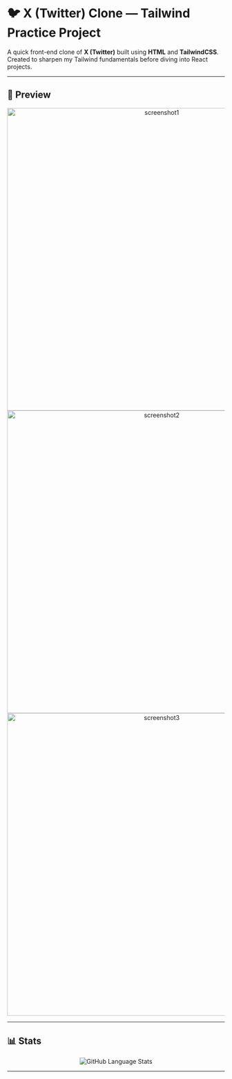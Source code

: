 # 🐦 X (Twitter) Clone — Tailwind Practice Project

A quick front-end clone of **X (Twitter)** built using **HTML** and **TailwindCSS**.  
Created to sharpen my Tailwind fundamentals before diving into React projects.

---

## 📸 Preview  

<div align="center">

<img width="700" alt="screenshot1" src="https://github.com/user-attachments/assets/cc969f6a-494b-4ffc-97b7-2cf5b87fcc60" />
<img width="700" alt="screenshot2" src="https://github.com/user-attachments/assets/21d4bec9-8cca-4909-ae08-0962f03c1f4d" />
<img width="700" alt="screenshot3" src="https://github.com/user-attachments/assets/b196b438-7879-4716-83e4-bbe04b1feb66" />

</div>

---

## 📊 Stats  

<div align="center">

![GitHub Language Stats](https://github-readme-stats.vercel.app/api/top-langs/?username=YogurtFusion&layout=compact&theme=radical)

</div>

---

<div align="center">
